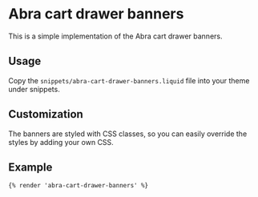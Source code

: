 # Abra cart drawer banners

This is a simple implementation of the Abra cart drawer banners.

## Usage

Copy the `snippets/abra-cart-drawer-banners.liquid` file into your theme under snippets.

## Customization

The banners are styled with CSS classes, so you can easily override the styles by adding your own CSS.

## Example

```liquid
{% render 'abra-cart-drawer-banners' %}
```